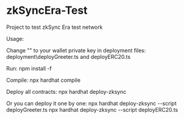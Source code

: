 # zkSyncEra-Test
Project to test zkSync Era test network

Usage:

Change "<PUT YOUR PRIVATE KEY HERE>" to your wallet private key in deployment files: deployment\deployGreeter.ts and deployERC20.ts

Run:
npm install -f

Compile:
npx hardhat compile

Deploy all contracts:
npx hardhat deploy-zksync

Or you can deploy it one by one:
npx hardhat deploy-zksync --script deployGreeter.ts
npx hardhat deploy-zksync --script deployERC20.ts